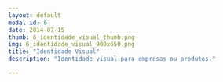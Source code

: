 ```yaml
---
layout: default
modal-id: 6
date: 2014-07-15
thumb: 6_identidade_visual_thumb.png
img: 6_identidade_visual_900x650.png
title: "Identidade Visual"
description: "Identidade visual para empresas ou produtos."

---
```

